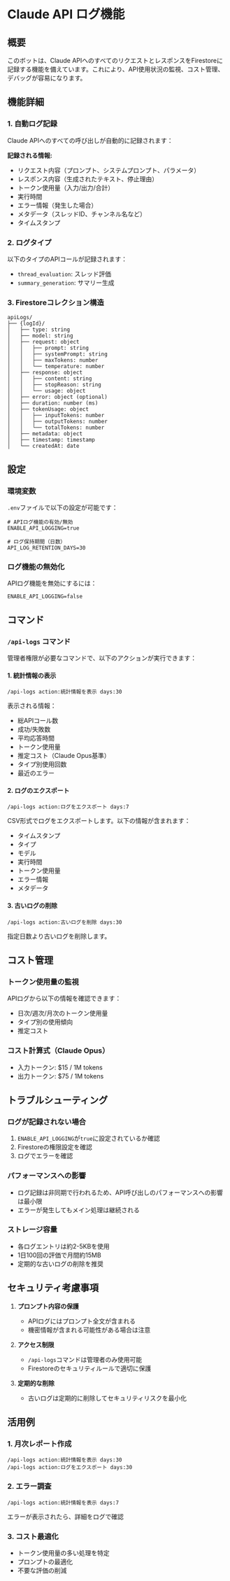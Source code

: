 # Claude API ログ機能

## 概要
このボットは、Claude APIへのすべてのリクエストとレスポンスをFirestoreに記録する機能を備えています。これにより、API使用状況の監視、コスト管理、デバッグが容易になります。

## 機能詳細

### 1. 自動ログ記録
Claude APIへのすべての呼び出しが自動的に記録されます：

**記録される情報:**
- リクエスト内容（プロンプト、システムプロンプト、パラメータ）
- レスポンス内容（生成されたテキスト、停止理由）
- トークン使用量（入力/出力/合計）
- 実行時間
- エラー情報（発生した場合）
- メタデータ（スレッドID、チャンネル名など）
- タイムスタンプ

### 2. ログタイプ
以下のタイプのAPIコールが記録されます：
- `thread_evaluation`: スレッド評価
- `summary_generation`: サマリー生成

### 3. Firestoreコレクション構造
```
apiLogs/
├── {logId}/
│   ├── type: string
│   ├── model: string
│   ├── request: object
│   │   ├── prompt: string
│   │   ├── systemPrompt: string
│   │   ├── maxTokens: number
│   │   └── temperature: number
│   ├── response: object
│   │   ├── content: string
│   │   ├── stopReason: string
│   │   └── usage: object
│   ├── error: object (optional)
│   ├── duration: number (ms)
│   ├── tokenUsage: object
│   │   ├── inputTokens: number
│   │   ├── outputTokens: number
│   │   └── totalTokens: number
│   ├── metadata: object
│   ├── timestamp: timestamp
│   └── createdAt: date
```

## 設定

### 環境変数
`.env`ファイルで以下の設定が可能です：

```env
# APIログ機能の有効/無効
ENABLE_API_LOGGING=true

# ログ保持期間（日数）
API_LOG_RETENTION_DAYS=30
```

### ログ機能の無効化
APIログ機能を無効にするには：
```env
ENABLE_API_LOGGING=false
```

## コマンド

### `/api-logs` コマンド
管理者権限が必要なコマンドで、以下のアクションが実行できます：

#### 1. 統計情報の表示
```
/api-logs action:統計情報を表示 days:30
```

表示される情報：
- 総APIコール数
- 成功/失敗数
- 平均応答時間
- トークン使用量
- 推定コスト（Claude Opus基準）
- タイプ別使用回数
- 最近のエラー

#### 2. ログのエクスポート
```
/api-logs action:ログをエクスポート days:7
```

CSV形式でログをエクスポートします。以下の情報が含まれます：
- タイムスタンプ
- タイプ
- モデル
- 実行時間
- トークン使用量
- エラー情報
- メタデータ

#### 3. 古いログの削除
```
/api-logs action:古いログを削除 days:30
```

指定日数より古いログを削除します。

## コスト管理

### トークン使用量の監視
APIログから以下の情報を確認できます：
- 日次/週次/月次のトークン使用量
- タイプ別の使用傾向
- 推定コスト

### コスト計算式（Claude Opus）
- 入力トークン: $15 / 1M tokens
- 出力トークン: $75 / 1M tokens

## トラブルシューティング

### ログが記録されない場合
1. `ENABLE_API_LOGGING`が`true`に設定されているか確認
2. Firestoreの権限設定を確認
3. ログでエラーを確認

### パフォーマンスへの影響
- ログ記録は非同期で行われるため、API呼び出しのパフォーマンスへの影響は最小限
- エラーが発生してもメイン処理は継続される

### ストレージ容量
- 各ログエントリは約2-5KBを使用
- 1日100回の評価で月間約15MB
- 定期的な古いログの削除を推奨

## セキュリティ考慮事項

1. **プロンプト内容の保護**
   - APIログにはプロンプト全文が含まれる
   - 機密情報が含まれる可能性がある場合は注意

2. **アクセス制限**
   - `/api-logs`コマンドは管理者のみ使用可能
   - Firestoreのセキュリティルールで適切に保護

3. **定期的な削除**
   - 古いログは定期的に削除してセキュリティリスクを最小化

## 活用例

### 1. 月次レポート作成
```
/api-logs action:統計情報を表示 days:30
/api-logs action:ログをエクスポート days:30
```

### 2. エラー調査
```
/api-logs action:統計情報を表示 days:7
```
エラーが表示されたら、詳細をログで確認

### 3. コスト最適化
- トークン使用量の多い処理を特定
- プロンプトの最適化
- 不要な評価の削減